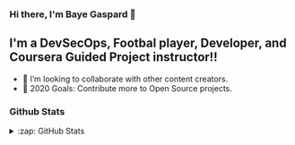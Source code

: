 ### Hi there, I'm Baye Gaspard  👋

## I'm a DevSecOps, Footbal player, Developer, and Coursera Guided Project instructor!!

- 👯 I’m looking to collaborate with other content creators.
- 🥅 2020 Goals: Contribute more to Open Source projects.

### Github Stats
  <details>
  <summary>:zap: GitHub Stats</summary>

  <img align="left" alt="bayegaspard's GitHub Stats" src="https://github-readme-stats.bayegaspard.vercel.app/api?username=bayegaspard&show_icons=true&hide_border=true" />

</details>
